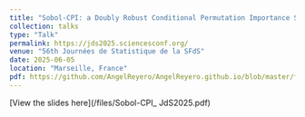 ```yaml
---
title: "Sobol-CPI: a Doubly Robust Conditional Permutation Importance Statistic"
collection: talks
type: "Talk"
permalink: https://jds2025.sciencesconf.org/
venue: "56th Journées de Statistique de la SFdS"
date: 2025-06-05
location: "Marseille, France"
pdf: https://github.com/AngelReyero/AngelReyero.github.io/blob/master/files/Sobol-CPI_ JdS2025.pdf
---
```


[View the slides here](/files/Sobol-CPI_ JdS2025.pdf)

